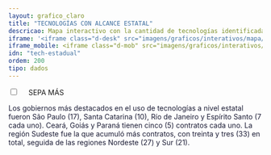 ```yaml
---
layout: grafico_claro
title: "TECNOLOGÍAS CON ALCANCE ESTATAL"
descricao: Mapa interactivo con la cantidad de tecnologías identificadas en los estados y sus respectivas funcionalidades. Datos relacionados únicamente con el mapeo de tecnologías estatales.
iframe: '<iframe class="d-desk" src="imagens/graficos/interativos/mapa/index.html" height="720px" width="100%" frameborder="no" seamless> </iframe>'
iframe_mobile: <iframe class="d-mob" src="imagens/graficos/interativos/mapa/index.html" height="500px" width="100%" frameborder="no" seamless> </iframe>
idn: "tech-estadual"
ordem: 200
tipo: dados
---
```



<div class="accordion">
    <div class="option">
      <input type="checkbox" id="toggle{{page.ordem}}" class="toggle" />
      <label class="titleaco" for="toggle{{page.ordem}}">SEPA MÁS&nbsp; 
      </label>
      <div class="contentaco">
        <p style="color:#1c1d36 !important">Los gobiernos más destacados en el uso de tecnologías a nivel estatal fueron São Paulo (17), Santa Catarina (10), Río de Janeiro y Espírito Santo (7 cada uno). Ceará, Goiás y Paraná tienen cinco (5) contratos cada uno. La región Sudeste fue la que acumuló más contratos, con treinta y tres (33) en total, seguida de las regiones Nordeste (27) y Sur (21).</p>
      </div>
    </div>
  </div>

